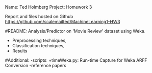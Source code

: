 Name:    Ted Holmberg
Project: Homework 3

Report and files hosted on Github
https://github.com/scalemailted/MachineLearning1-HW3

#README:
Analysis/Predictor on 'Movie Review' dataset using Weka.
- Preprocessing techniques,
- Classification techniques,
- Results

#Additional:
-scripts: 
	+timeWeka.py: Run-time Capture for Weka ARFF Conversion
-reference papers




